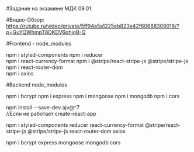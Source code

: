 #Задание на экзамене МДК 09.01.

#Видео-Обзор: https://rutube.ru/video/private/5ff94a5a1225eb823e42f60688309018/?p=GuYQWhmpT8DKDV6qhjqB-Q


#Frontend - node_modules

npm i styled-components
npm i reducer    
npm i react-currency-format
npm i @stripe/react-stripe-js @stripe/stripe-js
npm i react-router-dom       
npm i axios          

#Backend node_modules

npm i bcrypt npm i express npm i mongoose npm i mongodb npm i cors

npm install --save-dev ajv@^7   
//Если не работает create-react-app


npm i styled-components reducer react-currency-format @stripe/react-stripe-js @stripe/stripe-js react-router-dom axios 

npm i bcrypt express mongoose mongodb сors
